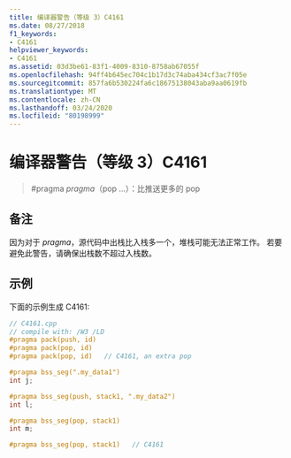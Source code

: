 ```yaml
---
title: 编译器警告（等级 3）C4161
ms.date: 08/27/2018
f1_keywords:
- C4161
helpviewer_keywords:
- C4161
ms.assetid: 03d3be61-83f1-4009-8310-8758ab67055f
ms.openlocfilehash: 94ff4b645ec704c1b17d3c74aba434cf3ac7f05e
ms.sourcegitcommit: 857fa6b530224fa6c18675138043aba9aa0619fb
ms.translationtype: MT
ms.contentlocale: zh-CN
ms.lasthandoff: 03/24/2020
ms.locfileid: "80198999"
---
```

# <a name="compiler-warning-level-3-c4161"></a>编译器警告（等级 3）C4161

> #<a name="pragma-pragmapop--more-pops-than-pushes"></a>pragma *pragma*（pop ...）：比推送更多的 pop

## <a name="remarks"></a>备注

因为对于 *pragma*，源代码中出栈比入栈多一个，堆栈可能无法正常工作。 若要避免此警告，请确保出栈数不超过入栈数。

## <a name="example"></a>示例

下面的示例生成 C4161:

```cpp
// C4161.cpp
// compile with: /W3 /LD
#pragma pack(push, id)
#pragma pack(pop, id)
#pragma pack(pop, id)   // C4161, an extra pop

#pragma bss_seg(".my_data1")
int j;

#pragma bss_seg(push, stack1, ".my_data2")
int l;

#pragma bss_seg(pop, stack1)
int m;

#pragma bss_seg(pop, stack1)   // C4161
```
